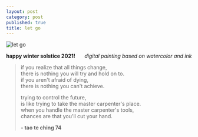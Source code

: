 ```yaml
---
layout: post
category: post
published: true
title: let go
---
```

![let go](/media/let-go.png)
<!--more-->
<span class='date' style='float:right;'>*digital painting based on watercolor and ink*</span>  
  
  
  
  
**happy winter solstice 2021!**

>if you realize that all things change,  
>there is nothing you will try and hold on to.  
>if you aren't afraid of dying,  
>there is nothing you can't achieve.  
>  
>trying to control the future,  
>is like trying to take the master carpenter's place.  
>when you handle the master carpenter's tools,  
>chances are that you'll cut your hand.  
>
>**- tao te ching 74**
